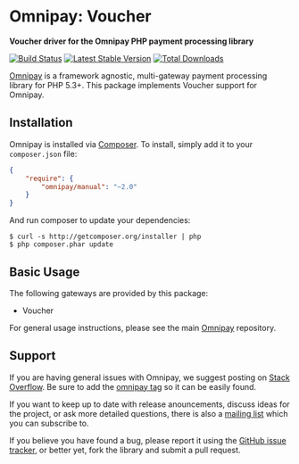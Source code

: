 # Omnipay: Voucher

**Voucher driver for the Omnipay PHP payment processing library**

[![Build Status](https://travis-ci.org/thephpleague/omnipay-manual.png?branch=master)](https://travis-ci.org/thephpleague/omnipay-manual)
[![Latest Stable Version](https://poser.pugx.org/omnipay/manual/version.png)](https://packagist.org/packages/omnipay/manual)
[![Total Downloads](https://poser.pugx.org/omnipay/manual/d/total.png)](https://packagist.org/packages/omnipay/manual)

[Omnipay](https://github.com/thephpleague/omnipay) is a framework agnostic, multi-gateway payment
processing library for PHP 5.3+. This package implements Voucher support for Omnipay.

## Installation

Omnipay is installed via [Composer](http://getcomposer.org/). To install, simply add it
to your `composer.json` file:

```json
{
    "require": {
        "omnipay/manual": "~2.0"
    }
}
```

And run composer to update your dependencies:

    $ curl -s http://getcomposer.org/installer | php
    $ php composer.phar update

## Basic Usage

The following gateways are provided by this package:

* Voucher

For general usage instructions, please see the main [Omnipay](https://github.com/thephpleague/omnipay)
repository.

## Support

If you are having general issues with Omnipay, we suggest posting on
[Stack Overflow](http://stackoverflow.com/). Be sure to add the
[omnipay tag](http://stackoverflow.com/questions/tagged/omnipay) so it can be easily found.

If you want to keep up to date with release anouncements, discuss ideas for the project,
or ask more detailed questions, there is also a [mailing list](https://groups.google.com/forum/#!forum/omnipay) which
you can subscribe to.

If you believe you have found a bug, please report it using the [GitHub issue tracker](https://github.com/thephpleague/omnipay-manual/issues),
or better yet, fork the library and submit a pull request.
